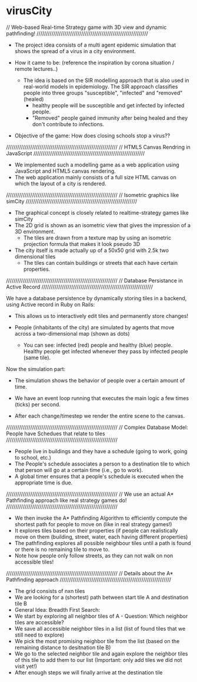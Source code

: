 # virusCity
// Web-based Real-time Strategy game with 3D view and dynamic pathfinding!
////////////////////////////////////////////////////////////

- The project idea consists of a multi agent epidemic simulation that shows the spread of a virus in a city environment.
- How it came to be: (reference the inspiration by corona situation / remote lectures..) 


     - The idea is based on the SIR modelling approach that is also used in real-world models in epidemiology.
      The SIR approach classifies people into three groups "susceptible", "infected" and "removed" (healed) 
       - healthy people will be susceptible and get infected by infected people.
       - "Removed" people gained immunity after being healed and they don't contribute to infections.

- Objective of the game: How does closing schools stop a virus??

////////////////////////////////////////////////////////////
// HTML5 Canvas Rendring in JavaScript
////////////////////////////////////////////////////////////

- We implemented such a modelling game as a web application using JavaScript and HTML5 canvas rendering. 
- The web application mainly consists of a full size HTML canvas on which the layout of a city is rendered.

////////////////////////////////////////////////////////////
// Isometric graphics like simCity
////////////////////////////////////////////////////////////

- The graphical concept is closely related to realtime-strategy games like simCity
- The 2D grid is shown as an isometric view that gives the impression of a 3D environment. 
  - The tiles are drawn from a texture map by using an isometric projection formula that makes it look pseudo 3D
- The city itself is made actually up of a 50x50 grid with 2.5k two dimensional tiles
  - The tiles can contain buildings or streets that each have certain properties.

////////////////////////////////////////////////////////////
// Database Persistance in Active Record
////////////////////////////////////////////////////////////

We have a database persistence by dynamically storing tiles in a backend, using Active record in Ruby on Rails:
- This allows us to interactively edit tiles and permanently store changes!

- People (inhabitants of the city) are simulated by agents that move across a two-dimensional map (shown as dots)
  - You can see: infected (red) people and healthy (blue) people. Healthy people get infected whenever they pass by infected people (same tile).

Now the simulation part:
 - The simulation shows the behavior of people over a certain amount of time.

 - We have an event loop running that executes the main logic a few times (ticks) per second.
 - After each change/timestep we render the entire scene to the canvas. 

////////////////////////////////////////////////////////////
// Complex Database Model: People have Schedues that relate to tiles
////////////////////////////////////////////////////////////

 - People live in buildings and they have a schedule (going to work, going to school, etc.)
 - The People's schedule associates a person to a destination tile to which that person will go at a certain time (i.e., go to work).
 - A global timer ensures that a people's schedule is executed when the appropriate time is due. 
  
////////////////////////////////////////////////////////////
// We use an actual A* Pathfinding approach like real strategy games do!
////////////////////////////////////////////////////////////

 - We then invoke the A* Pathfinding Algorithm to efficiently compute the shortest path for people to move on (like in real strategy games!)
 - It explores tiles based on their properties (if people can realistically move on them (building, street, water, each having different properties)
 - The pathfinding explores all possible neighbour tiles until a path is found or there is no remaining tile to move to. 
 - Note how people only follow streets, as they can not walk on non accessible tiles!


////////////////////////////////////////////////////////////
// Details about the A* Pathfinding approach
////////////////////////////////////////////////////////////

- The grid consists of nxn tiles
- We are looking for a (shortest) path between start tile A and destination tile B
- General Idea: Breadth First Search:
 - We start by exploring all neighbor tiles of A - Question: Which neighbor tiles are accessible?
 - We save all accessible neighbor tiles in a list (list of found tiles that we still need to explore)
 - We pick the most promising neighbor tile from the list (based on the remaining distance to desitnation tile B)
 - We go to the selected neighbor tile and again explore the neighbor tiles of this tile to add them to our list (Important: only add tiles we did not visit yet!)
 - After enough steps we will finally arrive at the destination tile

